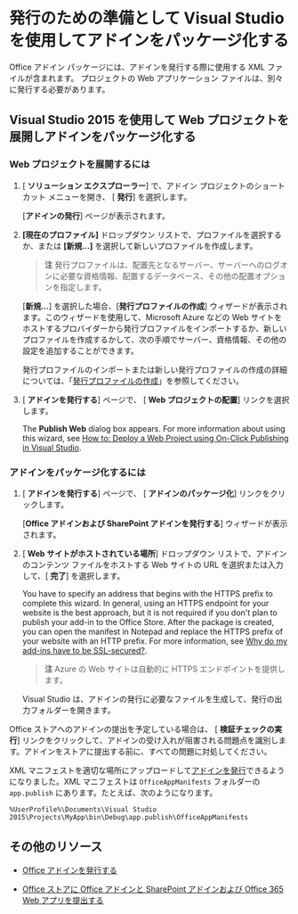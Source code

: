 
# <a name="package-your-add-in-using-visual-studio-to-prepare-for-publishing"></a>発行のための準備として Visual Studio を使用してアドインをパッケージ化する

Office アドイン パッケージには、アドインを発行する際に使用する XML ファイルが含まれます。 プロジェクトの Web アプリケーション ファイルは、別々に発行する必要があります。


## <a name="deploy-your-web-project-and-package-your-add-in-by-using-visual-studio-2015"></a>Visual Studio 2015 を使用して Web プロジェクトを展開しアドインをパッケージ化する



### <a name="to-deploy-your-web-project"></a>Web プロジェクトを展開するには


1. [ **ソリューション エクスプローラー**] で、アドイン プロジェクトのショートカット メニューを開き、 [ **発行**] を選択します。
    
    [**アドインの発行**] ページが表示されます。
    
2. **[現在のプロファイル]** ドロップダウン リストで、プロファイルを選択するか、または **[新規…]** を選択して新しいプロファイルを作成します。
    
     >**注** 発行プロファイルは、配置先となるサーバー、サーバーへのログオンに必要な資格情報、配置するデータベース、その他の配置オプションを指定します。

    [**新規...**] を選択した場合、[**発行プロファイルの作成**] ウィザードが表示されます。このウィザードを使用して、Microsoft Azure などの Web サイトをホストするプロバイダーから発行プロファイルをインポートするか、新しいプロファイルを作成するかして、次の手順でサーバー、資格情報、その他の設定を追加することができます。
    
    発行プロファイルのインポートまたは新しい発行プロファイルの作成の詳細については、「[発行プロファイルの作成](http://msdn.microsoft.com/en-us/library/dd465337.aspx#creating_a_profile)」を参照してください。
    
3. [ **アドインを発行する**] ページで、 [ **Web プロジェクトの配置**] リンクを選択します。
    
    The  **Publish Web** dialog box appears. For more information about using this wizard, see [How to: Deploy a Web Project using On-Click Publishing in Visual Studio](http://msdn.microsoft.com/en-us/library/dd465337.aspx).
    

### <a name="to-package-your-add-in"></a>アドインをパッケージ化するには


1. [ **アドインを発行する**] ページで、 [ **アドインのパッケージ化**] リンクをクリックします。
    
    [**Office アドインおよび SharePoint アドインを発行する**] ウィザードが表示されます。
    
2. [ **Web サイトがホストされている場所**] ドロップダウン リストで、アドイン のコンテンツ ファイルをホストする Web サイトの URL を選択または入力して、[ **完了**] を選択します。
    
    You have to specify an address that begins with the HTTPS prefix to complete this wizard. In general, using an HTTPS endpoint for your website is the best approach, but it is not required if you don't plan to publish your add-in to the Office Store. After the package is created, you can open the manifest in Notepad and replace the HTTPS prefix of your website with an HTTP prefix. For more information, see [Why do my add-ins have to be SSL-secured?](http://msdn.microsoft.com/en-us/library/jj591603#bk_q7). 
    
     >**注** Azure の Web サイトは自動的に HTTPS エンドポイントを提供します。

    Visual Studio は、アドインの発行に必要なファイルを生成して、発行の出力フォルダーを開きます。 
    
Office ストアへのアドインの提出を予定している場合は、 [ **検証チェックの実行**] リンクをクリックして、アドインの受け入れが阻害される問題点を識別します。アドインをストアに提出する前に、すべての問題に対処してください。

XML マニフェストを適切な場所にアップロードして[アドインを発行](../publish/publish.md)できるようになりました。XML マニフェストは  `OfficeAppManifests` フォルダーの `app.publish` にあります。たとえば、次のようになります。

 `%UserProfile%\Documents\Visual Studio 2015\Projects\MyApp\bin\Debug\app.publish\OfficeAppManifests`


## <a name="additional-resources"></a>その他のリソース



- [Office アドインを発行する](../publish/publish.md)
    
- [Office ストアに Office アドインと SharePoint アドインおよび Office 365 Web アプリを提出する](http://msdn.microsoft.com/library/ff075782-1303-4517-91cc-b3d730e9b9ae%28Office.15%29.aspx)
    
